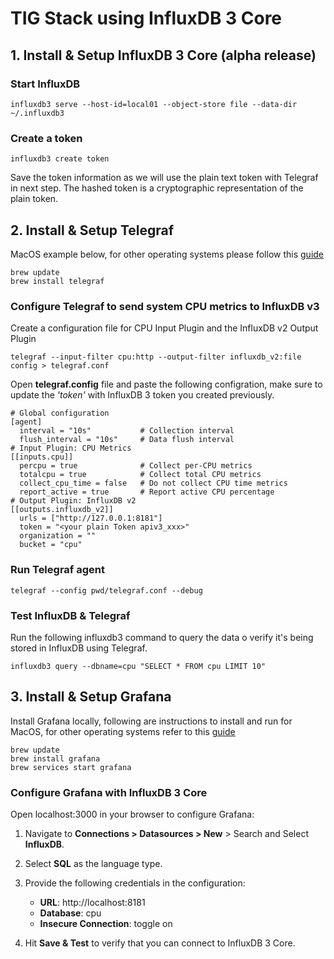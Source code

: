 # TIG Stack using InfluxDB 3 Core

## 1. Install & Setup InfluxDB 3 Core (alpha release)

### Start InfluxDB

`influxdb3 serve --host-id=local01 --object-store file --data-dir ~/.influxdb3`

### Create a token

`influxdb3 create token`

Save the token information as we will use the plain text token with Telegraf in next step. The hashed token is a cryptographic representation of the plain token.

## 2. Install & Setup Telegraf 

MacOS example below, for other operating systems please follow this [guide](https://docs.influxdata.com/telegraf/v1/install/?t=macOS#download-and-install-telegraf)

```
brew update
brew install telegraf
```

### Configure Telegraf to send system CPU metrics to InfluxDB v3 

Create a configuration file for CPU Input Plugin and the InfluxDB v2 Output Plugin
```
telegraf --input-filter cpu:http --output-filter influxdb_v2:file config > telegraf.conf
```
Open **telegraf.config** file and paste the following configration, make sure to update the _'token'_ with InfluxDB 3 token you created previously.

```
# Global configuration
[agent]
  interval = "10s"           # Collection interval
  flush_interval = "10s"     # Data flush interval
# Input Plugin: CPU Metrics
[[inputs.cpu]]
  percpu = true              # Collect per-CPU metrics
  totalcpu = true            # Collect total CPU metrics
  collect_cpu_time = false   # Do not collect CPU time metrics
  report_active = true       # Report active CPU percentage
# Output Plugin: InfluxDB v2
[[outputs.influxdb_v2]]
  urls = ["http://127.0.0.1:8181"]
  token = "<your plain Token apiv3_xxx>"
  organization = ""
  bucket = "cpu"
```

### Run Telegraf agent

`telegraf --config pwd/telegraf.conf --debug`

### Test InfluxDB & Telegraf

Run the following influxdb3 command to query the data o verify it's being stored in InfluxDB using Telegraf.

`influxdb3 query --dbname=cpu "SELECT * FROM cpu LIMIT 10"`


## 3. Install & Setup Grafana 

Install Grafana locally, following are instructions to install and run for MacOS, for other operating systems refer to this [guide](https://grafana.com/docs/grafana/latest/setup-grafana/installation)

```
brew update
brew install grafana
brew services start grafana
```

### Configure Grafana with InfluxDB 3 Core

Open localhost:3000 in your browser to configure Grafana:

1. Navigate to **Connections > Datasources > New** > Search and Select **InfluxDB**.
2. Select **SQL** as the language type. 
3. Provide the following credentials in the configuration:
   - **URL**: http://localhost:8181
   -  **Database**: cpu 
   - **Insecure Connection**: toggle on

4. Hit **Save & Test** to verify that you can connect to InfluxDB 3 Core. 

